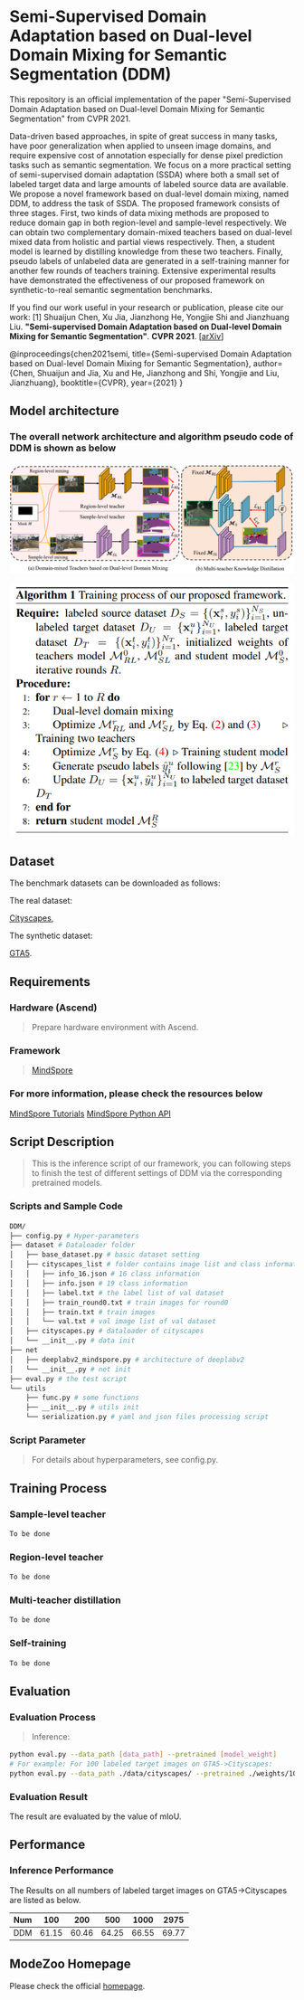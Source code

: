 # Semi-Supervised Domain Adaptation based on Dual-level Domain Mixing for Semantic Segmentation (DDM)

This repository is an official implementation of the paper "Semi-Supervised Domain Adaptation based on Dual-level Domain Mixing for Semantic Segmentation" from CVPR 2021.

Data-driven based approaches, in spite of great success in many tasks, have poor generalization when applied to unseen image domains, and require expensive cost of annotation especially for dense pixel prediction tasks such as semantic segmentation. We focus on a more practical setting of semi-supervised domain adaptation (SSDA) where both a small set of labeled target data and large amounts of labeled source data are available. We propose a novel framework based on dual-level domain mixing, named DDM, to address the task of SSDA. The proposed framework consists of three stages. First, two kinds of data mixing methods are proposed to reduce domain gap in both region-level and sample-level respectively. We can obtain two complementary domain-mixed teachers based on dual-level mixed data from holistic and partial views respectively. Then, a student model is learned by distilling knowledge from these two teachers. Finally, pseudo labels of unlabeled data are generated in a self-training manner for another few rounds of teachers training. Extensive experimental results have demonstrated the effectiveness of our proposed framework on synthetic-to-real semantic segmentation benchmarks.

If you find our work useful in your research or publication, please cite our work:
[1] Shuaijun Chen, Xu Jia, Jianzhong He, Yongjie Shi and Jianzhuang Liu. **"Semi-supervised Domain Adaptation based on Dual-level Domain Mixing for Semantic Segmentation"**. **CVPR 2021**. [[arXiv](https://arxiv.org/pdf/2103.04705.pdf)]

@inproceedings{chen2021semi,
    title={Semi-supervised Domain Adaptation based on Dual-level Domain Mixing for Semantic Segmentation},
    author={Chen, Shuaijun and Jia, Xu and He, Jianzhong and Shi, Yongjie and Liu, Jianzhuang},
    booktitle={CVPR},
    year={2021}
}

## Model architecture

### The overall network architecture and algorithm pseudo code of DDM is shown as below

![architecture](./images/DDM_arch.png)

![pseudo code](./images/DDM_pseudo.png)

## Dataset

The benchmark datasets can be downloaded as follows:

The real dataset:

[Cityscapes](https://www.cityscapes-dataset.com/),

The synthetic dataset:

[GTA5](https://download.visinf.tu-darmstadt.de/data/from_games/).

## Requirements

### Hardware (Ascend)

> Prepare hardware environment with Ascend.

### Framework

> [MindSpore](https://www.mindspore.cn/install/en)

### For more information, please check the resources below

[MindSpore Tutorials](https://www.mindspore.cn/tutorials/en/r1.9/index.html)
[MindSpore Python API](https://www.mindspore.cn/docs/en/r1.9/index.html)

## Script Description

> This is the inference script of our framework, you can following steps to finish the test of different settings of DDM via the corresponding pretrained models.

### Scripts and Sample Code

```bash
DDM/
├── config.py # Hyper-parameters
├── dataset # Dataloader folder
│   ├── base_dataset.py # basic dataset setting
│   ├── cityscapes_list # folder contains image list and class information
│   │   ├── info_16.json # 16 class information
│   │   ├── info.json # 19 class information
│   │   ├── label.txt # the label list of val dataset
│   │   ├── train_round0.txt # train images for round0
│   │   ├── train.txt # train images
│   │   └── val.txt # val image list of val dataset
│   ├── cityscapes.py # dataloader of cityscapes
│   └── __init__.py # data init
├── net
│   ├── deeplabv2_mindspore.py # architecture of deeplabv2
│   └── __init__.py # net init
├── eval.py # the test script
└── utils
    ├── func.py # some functions
    ├── __init__.py # utils init
    └── serialization.py # yaml and json files processing script
```

### Script Parameter

> For details about hyperparameters, see config.py.

## Training Process

### Sample-level teacher

```markdown
To be done
```

### Region-level teacher

```markdown
To be done
```

### Multi-teacher distillation

```markdown
To be done
```

### Self-training

```markdown
To be done
```

## Evaluation

### Evaluation Process

> Inference:

```bash
python eval.py --data_path [data_path] --pretrained [model_weight]
# For example: For 100 labeled target images on GTA5->Cityscapes:
python eval.py --data_path ./data/cityscapes/ --pretrained ./weights/100/best_model.ckpt
```

### Evaluation Result

The result are evaluated by the value of mIoU.

## Performance

### Inference Performance

The Results on all numbers of labeled target images on GTA5->Cityscapes are listed as below.

| Num | 100 | 200 | 500 | 1000 | 2975 |
| ----- | ----- | ----- | ----- | ----- | ----- |
| DDM    | 61.15 | 60.46 | 64.25 | 66.55 | 69.77 |

## ModeZoo Homepage

Please check the official [homepage](https://gitee.com/mindspore/models).
